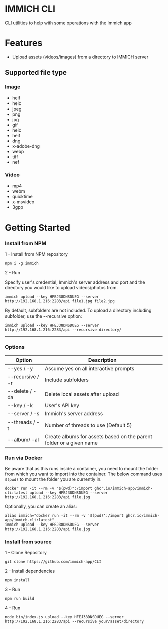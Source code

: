 # IMMICH CLI

CLI utilities to help with some operations with the Immich app

# Features

- Upload assets (videos/images) from a directory to IMMICH server

## Supported file type

### Image

- heif
- heic
- jpeg
- png
- jpg
- gif
- heic
- heif
- dng
- x-adobe-dng
- webp
- tiff
- nef

### Video

- mp4
- webm
- quicktime
- x-msvideo
- 3gpp

# Getting Started

### Install from NPM

1 - Install from NPM repository

```
npm i -g immich
```

2 - Run

Specify user's credential, Immich's server address and port and the directory you would like to upload videos/photos from.

```
immich upload --key HFEJ38DNSDUEG --server http://192.168.1.216:2283/api file1.jpg file2.jpg
```

By default, subfolders are not included. To upload a directory including subfolder, use the --recursive option:

```
immich upload --key HFEJ38DNSDUEG --server http://192.168.1.216:2283/api --recursive directory/
```

---

### Options

| Option           | Description                                                         |
| ---------------- | ------------------------------------------------------------------- |
| --yes / -y       | Assume yes on all interactive prompts                               |
| --recursive / -r | Include subfolders                                                  |
| --delete / -da   | Delete local assets after upload                                    |
| --key / -k       | User's API key                                                      |
| --server / -s    | Immich's server address                                             |
| --threads / -t   | Number of threads to use (Default 5)                                |
| --album/ -al     | Create albums for assets based on the parent folder or a given name |

### Run via Docker

Be aware that as this runs inside a container, you need to mount the folder from which you want to import into 
the container. The below command uses `$(pwd)` to mount the folder you are currently in.

```
docker run -it --rm -v "$(pwd)":/import ghcr.io/immich-app/immich-cli:latest upload --key HFEJ38DNSDUEG --server http://192.168.1.216:2283/api file.jpg
```

Optionally, you can create an alias:

```
alias immich="docker run -it --rm -v '$(pwd)':/import ghcr.io/immich-app/immich-cli:latest"
immich upload --key HFEJ38DNSDUEG --server http://192.168.1.216:2283/api file.jpg
```

### Install from source

1 - Clone Repository

```
git clone https://github.com/immich-app/CLI
```

2 - Install dependencies

```
npm install
```

3 - Run

```
npm run build
```

4 - Run

```
node bin/index.js upload --key HFEJ38DNSDUEG --server http://192.168.1.216:2283/api --recursive your/asset/directory
```
